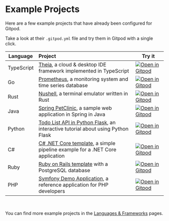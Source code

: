 # Example Projects

Here are a few example projects that have already been configured for Gitpod.

Take a look at their `.gitpod.yml` file and try them in Gitpod with a single click.

| Language | Project | Try it |
| --- | :--- | --- |
| TypeScript | [Theia](https://github.com/eclipse-theia/theia), a cloud & desktop IDE framework implemented in TypeScript | [![Open in Gitpod](https://gitpod.io/button/open-in-gitpod.svg)](https://gitpod.io/#https://github.com/eclipse-theia/theia) |
| Go | [Prometheus](https://github.com/prometheus/prometheus), a monitoring system and time series database | [![Open in Gitpod](https://gitpod.io/button/open-in-gitpod.svg)](https://gitpod.io/#https://github.com/prometheus/prometheus) |
| Rust | [Nushell](https://github.com/nushell/nushell), a terminal emulator written in Rust | [![Open in Gitpod](https://gitpod.io/button/open-in-gitpod.svg)](https://gitpod.io/#https://github.com/nushell/nushell) |
| Java | [Spring PetClinic](https://github.com/gitpod-io/spring-petclinic), a sample web application in Spring in Java | [![Open in Gitpod](https://gitpod.io/button/open-in-gitpod.svg)](https://gitpod.io/#https://github.com/gitpod-io/spring-petclinic) |
| Python | [Todo List API in Python Flask](https://github.com/breatheco-de/python-flask-api-tutorial), an interactive tutorial about using Python Flask | [![Open in Gitpod](https://gitpod.io/button/open-in-gitpod.svg)](https://gitpod.io/#https://github.com/breatheco-de/python-flask-api-tutorial) |
| C# | [C# .NET Core template](https://github.com/gitpod-io/dotnetcore), a simple pipeline example for a .NET Core application | [![Open in Gitpod](https://gitpod.io/button/open-in-gitpod.svg)](https://gitpod.io/#https://github.com/gitpod-io/dotnetcore) |
| Ruby | [Ruby on Rails template](https://github.com/gitpod-io/ruby-on-rails) with a PostgreSQL database | [![Open in Gitpod](https://gitpod.io/button/open-in-gitpod.svg)](https://gitpod.io/#https://github.com/gitpod-io/ruby-on-rails) |
| PHP | [Symfony Demo Application](https://github.com/symfony/demo), a reference application for PHP developers | [![Open in Gitpod](https://gitpod.io/button/open-in-gitpod.svg)](https://gitpod.io/#https://github.com/gitpod-io/symfony-demo) |

<br>

You can find more example projects in the [Languages & Frameworks](/docs/languages-and-frameworks/) pages.
